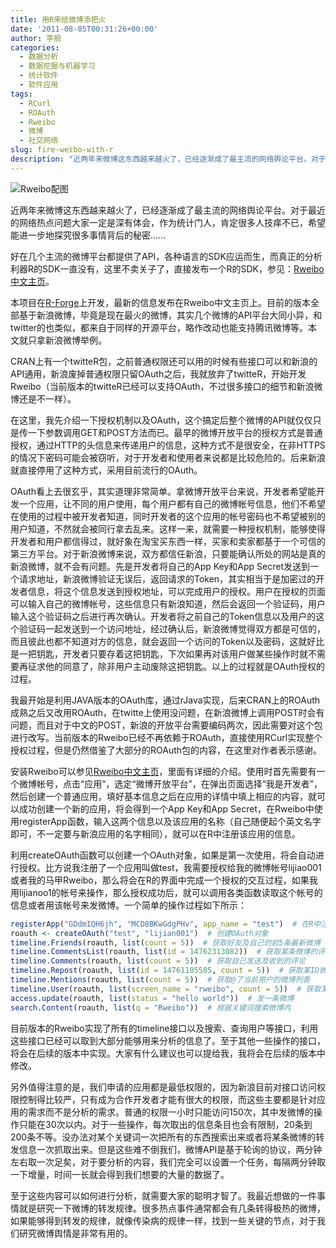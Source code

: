 ```yaml
---
title: 用R来给微博添把火
date: '2011-08-05T00:31:26+00:00'
author: 李舰
categories:
  - 数据分析
  - 数据挖掘与机器学习
  - 统计软件
  - 软件应用
tags:
  - RCurl
  - ROAuth
  - Rweibo
  - 微博
  - 社交网络
slug: fire-weibo-with-r
description: "近两年来微博这东西越来越火了，已经逐渐成了最主流的网络舆论平台。对于最近的网络热点问题大家一定是深有体会，作为统计门人，肯定很多人技痒不已，希望能进一步地探究很多事情背后的秘密……"
---
```


![Rweibo配图](https://uploads.cosx.org/wp-content/uploads/2011/09/Rweibo.png)

近两年来微博这东西越来越火了，已经逐渐成了最主流的网络舆论平台。对于最近的网络热点问题大家一定是深有体会，作为统计门人，肯定很多人技痒不已，希望能进一步地探究很多事情背后的秘密……

好在几个主流的微博平台都提供了API，各种语言的SDK应运而生，而真正的分析利器R的SDK一直没有，这里不卖关子了，直接发布一个R的SDK，参见：[Rweibo中文主页](http://jliblog.com/app/rweibo)。

本项目在[R-Forge](https://r-forge.r-project.org/projects/rweibo/)上开发，最新的信息发布在Rweibo中文主页上。目前的版本全部基于新浪微博，毕竟是现在最火的微博，其实几个微博的API平台大同小异，和twitter的也类似，都来自于同样的开源平台，略作改动也能支持腾讯微博等。本文就只拿新浪微博举例。

CRAN上有一个twitteR包，之前普通权限还可以用的时候有些接口可以和新浪的API通用，新浪废掉普通权限只留OAuth之后，我就放弃了twitteR，开始开发Rweibo（当前版本的twitteR已经可以支持OAuth，不过很多接口的细节和新浪微博还是不一样）。

在这里，我先介绍一下授权机制以及OAuth，这个搞定后整个微博的API就仅仅只是传一下参数调用GET和POST方法而已。最早的微博开放平台的授权方式是普通授权，通过HTTP的头信息来传递用户的信息，这种方式不是很安全，在非HTTPS的情况下密码可能会被窃听，对于开发者和使用者来说都是比较危险的。后来新浪就直接停用了这种方式，采用目前流行的OAuth。

OAuth看上去很玄乎，其实道理非常简单。拿微博开放平台来说，开发者希望能开发一个应用，让不同的用户使用，每个用户都有自己的微博帐号信息，他们不希望在使用的过程中被开发者知道，同时开发者的这个应用的帐号密码也不希望被别的用户知道，不然就会被同行拿去乱来。这样一来，就需要一种授权机制，能够使得开发者和用户都信得过，就好象在淘宝买东西一样，买家和卖家都基于一个可信的第三方平台。对于新浪微博来说，双方都信任新浪，只要能确认所处的网站是真的新浪微博，就不会有问题。先是开发者将自己的App Key和App Secret发送到一个请求地址，新浪微博验证无误后，返回请求的Token，其实相当于是加密过的开发者信息，将这个信息发送到授权地址，可以完成用户的授权。用户在授权的页面可以输入自己的微博帐号，这些信息只有新浪知道，然后会返回一个验证码，用户输入这个验证码之后进行再次确认。开发者将之前自己的Token信息以及用户的这个验证码一起发送到一个访问地址，经过确认后，新浪微博觉得双方都是可信的，而且彼此也都不知道对方的信息，就会返回一个访问的Token以及密码，这就好比是一把钥匙，开发者只要存着这把钥匙，下次如果再对该用户做某些操作时就不需要再征求他的同意了，除非用户主动废除这把钥匙。以上的过程就是OAuth授权的过程。

我最开始是利用JAVA版本的OAuth库，通过rJava实现，后来CRAN上的ROAuth成熟之后又改用ROAuth，在twitte上使用没问题，在新浪微博上调用POST时会有问题，而且对于中文的POST，新浪的开放平台需要编码两次，因此需要对这个包进行改写。当前版本的Rweibo已经不再依赖于ROAuth，直接使用RCurl实现整个授权过程，但是仍然借鉴了大部分的ROAuth包的内容，在这里对作者表示感谢。

安装Rweibo可以参见[Rweibo中文主页](http://jliblog.com/app/rweibo)，里面有详细的介绍。使用时首先需要有一个微博帐号，点击“应用”，选定“微博开放平台”，在弹出页面选择“我是开发者”，然后创建一个普通应用，填好基本信息之后在应用的详情中填上相应的内容，就可以成功创建一个新的应用，将会得到一个App Key和App Secret，在Rweibo中使用registerApp函数，输入这两个信息以及该应用的名称（自己随便起个英文名字即可，不一定要与新浪应用的名字相同），就可以在R中注册该应用的信息。

利用createOAuth函数可以创建一个OAuth对象，如果是第一次使用，将会自动进行授权。比方说我注册了一个应用叫做test，我需要授权给我的微博帐号lijiao001或者我的马甲Rweibo，那么将会在R的界面中完成一个授权的交互过程，如果我用lijianoo1的帐号来操作，那么授权成功后，就可以调用各类函数读取这个帐号的信息或者用该帐号来发微博。一个简单的操作过程如下所示：

```r
registerApp("GDdmIQH6jh", "MCD8BKwGdgPHv", app_name = "test")  # 在R中注册新的应用
roauth <- createOAuth("test", "lijian001")  # 创建OAuth对象
timeline.Friends(roauth, list(count = 5))  # 获取好友及自己的前5条最新微博
timeline.CommentsList(roauth, list(id = 14762313082))  # 获取某条微博的评论列表
timeline.Comments(roauth, list(count = 5))  # 获取自己发送及收到的评论
timeline.Repost(roauth, list(id = 14761105585, count = 5))  # 获取某ID微博的转发情况
timeline.Mentions(roauth, list(count = 5))  # 获取@了当前用户的微博列表
timeline.User(roauth, list(screen_name = "rweibo", count = 5))  # 获取某用户的信息
access.update(roauth, list(status = "hello world"))  # 发一条微博
search.Content(roauth, list(q = "Rweibo"))  # 根据关键词搜索微博内
```

目前版本的Rweibo实现了所有的timeline接口以及搜索、查询用户等接口，利用这些接口已经可以取到大部分能够用来分析的信息了。至于其他一些操作的接口，将会在后续的版本中实现。大家有什么建议也可以提给我，我将会在后续的版本中修改。

另外值得注意的是，我们申请的应用都是最低权限的，因为新浪目前对接口访问权限控制得比较严，只有成为合作开发者才能有很大的权限，而这些主要都是针对应用的需求而不是分析的需求。普通的权限一小时只能访问150次，其中发微博的操作只能在30次以内。对于一些操作，每次取出的信息条目也会有限制，20条到200条不等。没办法对某个关键词一次把所有的东西搜索出来或者将某条微博的转发信息一次抓取出来。但是这些难不倒我们，微博API是基于轮询的协议，两分钟左右取一次足矣，对于要分析的内容，我们完全可以设置一个任务，每隔两分钟取一下增量，时间一长就会得到我们想要的大量的数据了。

至于这些内容可以如何进行分析，就需要大家的聪明才智了。我最近想做的一件事情就是研究一下微博的转发规律。很多热点事件通常都会有几条转得极热的微博，如果能够得到转发的规律，就像传染病的规律一样，找到一些关键的节点，对于我们研究微博舆情是非常有用的。
